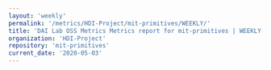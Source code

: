 ```yaml
---
layout: 'weekly'
permalink: '/metrics/HDI-Project/mit-primitives/WEEKLY/'
title: 'DAI Lab OSS Metrics Metrics report for mit-primitives | WEEKLY-REPORT-2020-05-03'
organization: 'HDI-Project'
repository: 'mit-primitives'
current_date: '2020-05-03'
---
```

